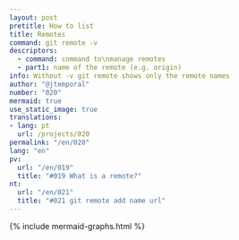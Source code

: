```yaml
---
layout: post
pretitle: How to list
title: Remotes
command: git remote -v
descriptors:
  - command: command to\nmanage remotes
  - part1: name of the remote (e.g. origin)
info: Without -v git remote shows only the remote names
author: "@jtemporal"
number: "020"
mermaid: true
use_static_image: true
translations:
- lang: pt
  url: /projects/020
permalink: "/en/020"
lang: "en"
pv:
  url: "/en/019"
  title: "#019 What is a remote?"
nt:
  url: "/en/021"
  title: "#021 git remote add name url"
---
```


{% include mermaid-graphs.html %}
